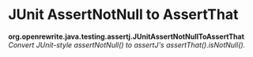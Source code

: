 # JUnit AssertNotNull to AssertThat

**org.openrewrite.java.testing.assertj.JUnitAssertNotNullToAssertThat**  
_Convert JUnit-style assertNotNull\(\) to assertJ's assertThat\(\).isNotNull\(\)._

